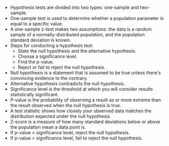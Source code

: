 * Hypothesis tests are divided into two types: one-sample and two-sample.
* One-sample test is used to determine whether a population parameter is equal to a specific value.
* A one-sample z-test makes two assumptions: the data is a random sample of a normally-distributed population, and the population standard deviation is known.
* Steps for conducting a hypothesis test:
    * State the null hypothesis and the alternative hypothesis.
    * Choose a significance level.
    * Find the p-value.
    * Reject or fail to reject the null hypothesis.
* Null hypothesis is a statement that is assumed to be true unless there's convincing evidence to the contrary.
* Alternative hypothesis contradicts the null hypothesis.
* Significance level is the threshold at which you will consider results statistically significant.
* P-value is the probability of observing a result as or more extreme than the result observed when the null hypothesis is true.
* A test statistic shows how closely your observed data matches the distribution expected under the null hypothesis.
* Z-score is a measure of how many standard deviations below or above the population mean a data point is.
* If p-value < significance level, reject the null hypothesis.
* If p-value > significance level, fail to reject the null hypothesis.
